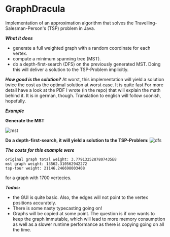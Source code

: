 # GraphDracula
Implementation of an approximation algorithm that solves the Travelling-Salesman-Person's (TSP) problem in Java.

***What it does***
- generate a full weighted graph with a random coordinate for each vertex.
- compute a minimum spanning tree (MST).
- do a depth-first-search (DFS) on the previously generated MST. Doing this will deliver a solution to the TSP-Problem implicitly.

***How good is the solution?***
At worst, this implementation will yield a solution twice the cost as the optimal solution at worst case. It is quite fast 
For more detail have a look at the PDF I wrote (in the repo) that will explain the math behind it. It is in german, though. Translation to english will follow soonish, hopefully.

***Example***

**Generate the MST**

![mst](https://cloud.githubusercontent.com/assets/11651836/24837635/edfcedca-1d38-11e7-9892-332e4981122c.PNG)

**Do a depth-first-search, it will yield a solution to the TSP-Problem:**
![dfs](https://cloud.githubusercontent.com/assets/11651836/24837630/b1d615ec-1d38-11e7-8d70-63e66308c793.PNG)

***The costs for this example were***
```
original graph total weight: 3.7791325287807435E8
mst graph weight: 13562.310562942272
tsp-tour weight: 21146.246698003408
```
for a graph with 1700 vertecies.

***Todos:***
- the GUI is quite basic. Also, the edges will not point to the vertex positions accurately.
- There is some nasty typecasting going on!
- Graphs will be copied at some point. The question is if one wants to keep the graph immutable, which will lead to more memory consumption as well as a slower runtime performance as there is copying going on all the time.
